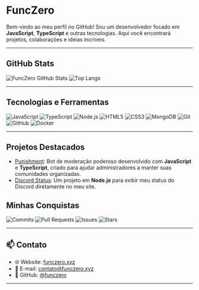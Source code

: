 # FuncZero

Bem-vindo ao meu perfil no GitHub! Sou um desenvolvedor focado em **JavaScript**, **TypeScript** e outras tecnologias. Aqui você encontrará projetos, colaborações e ideias incríveis. 

---

## GitHub Stats
![FuncZero GitHub Stats](https://github-readme-stats.vercel.app/api?username=funczero&show_icons=true&theme=dark&hide_border=true&count_private=true)
![Top Langs](https://github-readme-stats.vercel.app/api/top-langs/?username=funczero&layout=compact&theme=dark&hide_border=true)

---

## Tecnologias e Ferramentas
![JavaScript](https://img.shields.io/badge/JavaScript-F7DF1E?logo=javascript&logoColor=black&style=for-the-badge)
![TypeScript](https://img.shields.io/badge/TypeScript-3178C6?logo=typescript&logoColor=white&style=for-the-badge)
![Node.js](https://img.shields.io/badge/Node.js-339933?logo=node.js&logoColor=white&style=for-the-badge)
![HTML5](https://img.shields.io/badge/HTML5-E34F26?logo=html5&logoColor=white&style=for-the-badge)
![CSS3](https://img.shields.io/badge/CSS3-1572B6?logo=css3&logoColor=white&style=for-the-badge)
![MongoDB](https://img.shields.io/badge/MongoDB-47A248?logo=mongodb&logoColor=white&style=for-the-badge)
![Git](https://img.shields.io/badge/Git-F05032?logo=git&logoColor=white&style=for-the-badge)
![GitHub](https://img.shields.io/badge/GitHub-181717?logo=github&logoColor=white&style=for-the-badge)
![Docker](https://img.shields.io/badge/Docker-2496ED?logo=docker&logoColor=white&style=for-the-badge)

---

## Projetos Destacados
- [Punishment](https://discord.com/oauth2/authorize?client_id=1155843839932764253&permissions=8&integration_type=0&scope=bot+applications.commands): Bot de moderação poderoso desenvolvido com **JavaScript** e **TypeScript**, criado para ajudar administradores a manter suas comunidades organizadas.
- [Discord Status](https://github.com/funczero/discord-status): Um projeto em **Node.js** para exibir meu status do Discord diretamente no meu site.


## Minhas Conquistas
![Commits](https://img.shields.io/badge/Commits-6.7k-green?style=flat)
![Pull Requests](https://img.shields.io/badge/PRs-370-blue?style=flat)
![Issues](https://img.shields.io/badge/Issues-49-orange?style=flat)
![Stars](https://img.shields.io/badge/Stars-20-yellow?style=flat)

---

## 📫 Contato
- 🌐 Website: [funczero.xyz](https://funczero.xyz)
- 📧 E-mail: [contato@funczero.xyz](mailto:contato@funczero.xyz)
- 🐙 GitHub: [@funczero](https://github.com/funczero)

---


